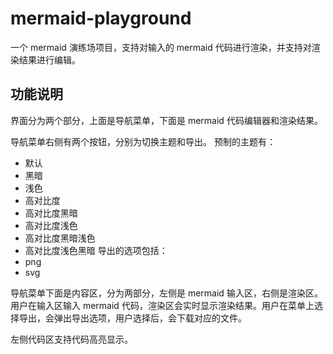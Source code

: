 # mermaid-playground
一个 mermaid 演练场项目，支持对输入的 mermaid 代码进行渲染，并支持对渲染结果进行编辑。

## 功能说明
界面分为两个部分，上面是导航菜单，下面是 mermaid 代码编辑器和渲染结果。

导航菜单右侧有两个按钮，分别为切换主题和导出。
预制的主题有：
- 默认
- 黑暗
- 浅色
- 高对比度
- 高对比度黑暗
- 高对比度浅色
- 高对比度黑暗浅色
- 高对比度浅色黑暗
导出的选项包括：
- png
- svg

导航菜单下面是内容区，分为两部分，左侧是 mermaid 输入区，右侧是渲染区。用户在输入区输入 mermaid 代码，渲染区会实时显示渲染结果。用户在菜单上选择导出，会弹出导出选项，用户选择后，会下载对应的文件。

左侧代码区支持代码高亮显示。


